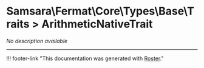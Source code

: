 # Samsara\Fermat\Core\Types\Base\Traits > ArithmeticNativeTrait

*No description available*



---
!!! footer-link "This documentation was generated with [Roster](https://jordanrl.github.io/Roster/)."